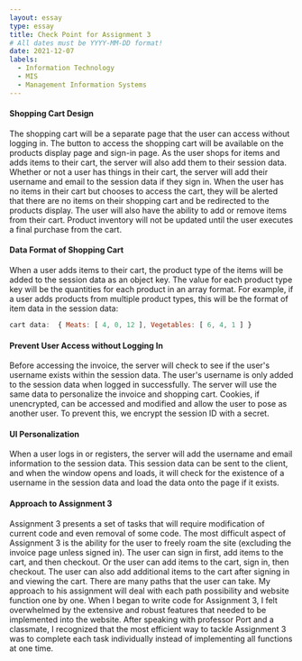 ```yaml
---
layout: essay
type: essay
title: Check Point for Assignment 3
# All dates must be YYYY-MM-DD format!
date: 2021-12-07
labels:
  - Information Technology
  - MIS
  - Management Information Systems
---
```



#### Shopping Cart Design

The shopping cart will be a separate page that the user can access without logging in. The button to access the shopping cart will be available on the products display page and sign-in page. As the user shops for items and adds items to their cart, the server will also add them to their session data. Whether or not a user has things in their cart, the server will add their username and email to the session data if they sign in. When the user has no items in their cart but chooses to access the cart, they will be alerted that there are no items on their shopping cart and be redirected to the products display. The user will also have the ability to add or remove items from their cart. Product inventory will not be updated until the user executes a final purchase from the cart. 

#### Data Format of Shopping Cart

When a user adds items to their cart, the product type of the items will be added to the session data as an object key. The value for each product type key will be the quantities for each product in an array format. For example, if a user adds products from multiple product types, this will be the format of item data in the session data: 
```javascript
cart data:  { Meats: [ 4, 0, 12 ], Vegetables: [ 6, 4, 1 ] }
```

#### Prevent User Access without Logging In 

Before accessing the invoice, the server will check to see if the user's username exists within the session data. The user's username is only added to the session data when logged in successfully. The server will use the same data to personalize the invoice and shopping cart. Cookies, if unencrypted, can be accessed and modified and allow the user to pose as another user. To prevent this, we encrypt the session ID with a secret. 

#### UI Personalization

When a user logs in or registers, the server will add the username and email information to the session data. This session data can be sent to the client, and when the window opens and loads, it will check for the existence of a username in the session data and load the data onto the page if it exists. 

#### Approach to Assignment 3

Assignment 3 presents a set of tasks that will require modification of current code and even removal of some code. The most difficult aspect of Assignment 3 is the ability for the user to freely roam the site (excluding the invoice page unless signed in). The user can sign in first, add items to the cart, and then checkout. Or the user can add items to the cart, sign in, then checkout. The user can also add additional items to the cart after signing in and viewing the cart. There are many paths that the user can take. My approach to his assignment will deal with each path possibility and website function one by one. When I began to write code for Assignment 3, I felt overwhelmed by the extensive and robust features that needed to be implemented into the website. After speaking with professor Port and a classmate, I recognized that the most efficient way to tackle Assignment 3 was to complete each task individually instead of implementing all functions at one time. 
